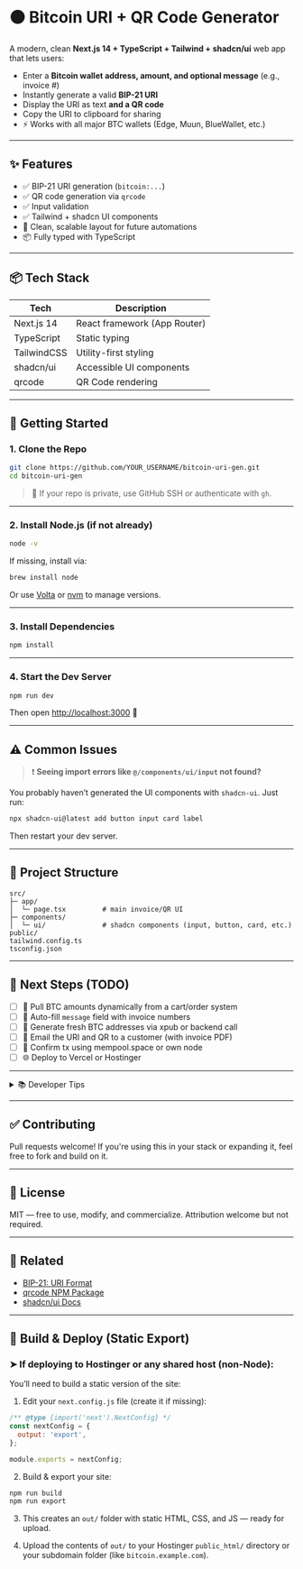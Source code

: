 # 🟠 Bitcoin URI + QR Code Generator

A modern, clean **Next.js 14 + TypeScript + Tailwind + shadcn/ui** web app that lets users:

- Enter a **Bitcoin wallet address, amount, and optional message** (e.g., invoice #)
- Instantly generate a valid **BIP-21 URI**
- Display the URI as text **and a QR code**
- Copy the URI to clipboard for sharing
- ⚡ Works with all major BTC wallets (Edge, Muun, BlueWallet, etc.)

---

## ✨ Features

- ✅ BIP-21 URI generation (`bitcoin:...`)
- ✅ QR code generation via `qrcode`
- ✅ Input validation
- ✅ Tailwind + shadcn UI components
- 🧠 Clean, scalable layout for future automations
- 📦 Fully typed with TypeScript

---

## 📦 Tech Stack

| Tech         | Description                         |
|--------------|-------------------------------------|
| Next.js 14   | React framework (App Router)        |
| TypeScript   | Static typing                       |
| TailwindCSS  | Utility-first styling               |
| shadcn/ui    | Accessible UI components            |
| qrcode       | QR Code rendering                   |

---

## 🚀 Getting Started

### 1. Clone the Repo

```bash
git clone https://github.com/YOUR_USERNAME/bitcoin-uri-gen.git
cd bitcoin-uri-gen
```

> 🔐 If your repo is private, use GitHub SSH or authenticate with `gh`.

---

### 2. Install Node.js (if not already)

```bash
node -v
```

If missing, install via:

```bash
brew install node
```

Or use [Volta](https://volta.sh) or [nvm](https://github.com/nvm-sh/nvm) to manage versions.

---

### 3. Install Dependencies

```bash
npm install
```

---

### 4. Start the Dev Server

```bash
npm run dev
```

Then open [http://localhost:3000](http://localhost:3000) 🎉

---

## ⚠️ Common Issues

> ❗ **Seeing import errors like `@/components/ui/input` not found?**

You probably haven’t generated the UI components with `shadcn-ui`. Just run:

```bash
npx shadcn-ui@latest add button input card label
```

Then restart your dev server.

---

## 🧱 Project Structure

```
src/
├─ app/
│  └─ page.tsx         # main invoice/QR UI
├─ components/
│  └─ ui/              # shadcn components (input, button, card, etc.)
public/
tailwind.config.ts
tsconfig.json
```

---

## 📌 Next Steps (TODO)

- [ ] 🔄 Pull BTC amounts dynamically from a cart/order system
- [ ] 🧾 Auto-fill `message` field with invoice numbers
- [ ] 🧠 Generate fresh BTC addresses via xpub or backend call
- [ ] 📩 Email the URI and QR to a customer (with invoice PDF)
- [ ] 🧪 Confirm tx using mempool.space or own node
- [ ] 🌐 Deploy to Vercel or Hostinger

---

<details>
<summary>📚 Developer Tips</summary>

- Use `nvm` or `volta` to pin a Node version per project:
  ```bash
  echo "20.11.1" > .nvmrc
  nvm use
  ```

- Restart your TypeScript server in VS Code if imports break:
  `Cmd+Shift+P` → “TypeScript: Restart TS Server”

</details>

---

## ✅ Contributing

Pull requests welcome! If you're using this in your stack or expanding it, feel free to fork and build on it.

---

## 📝 License

MIT — free to use, modify, and commercialize. Attribution welcome but not required.

---

## 🔗 Related

- [BIP-21: URI Format](https://github.com/bitcoin/bips/blob/master/bip-0021.mediawiki)
- [qrcode NPM Package](https://www.npmjs.com/package/qrcode)
- [shadcn/ui Docs](https://ui.shadcn.com/)

---

## 🧱 Build & Deploy (Static Export)

### ➤ If deploying to **Hostinger** or any shared host (non-Node):

You’ll need to build a static version of the site:

1. Edit your `next.config.js` file (create it if missing):

```js
/** @type {import('next').NextConfig} */
const nextConfig = {
  output: 'export',
};

module.exports = nextConfig;
```

2. Build & export your site:

```bash
npm run build
npm run export
```

3. This creates an `out/` folder with static HTML, CSS, and JS — ready for upload.

4. Upload the contents of `out/` to your Hostinger `public_html/` directory or your subdomain folder (like `bitcoin.example.com`).

